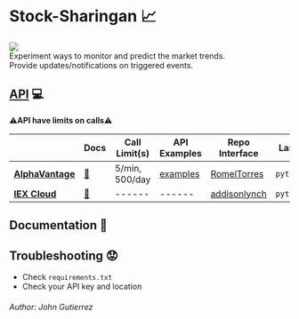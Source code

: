 # Stock-Sharingan :chart_with_upwards_trend: 
![](https://travis-ci.com/XDwightsBeetsX/stock-sharingan.svg?branch=master)  
Experiment ways to monitor and predict the market trends.  
Provide updates/notifications on triggered events.  

## [API](https://en.wikipedia.org/wiki/Application_programming_interface) :computer:  
:warning:**API have limits on calls**:warning:  

|| Docs | Call Limit(s) | API Examples | Repo Interface | Lang | Free |
|------|------|------|------|------|------|------|
|[**AlphaVantage**](https://www.alphavantage.co/)|[:book:](https://www.alphavantage.co/documentation/)|5/min, 500/day|[examples](https://github.com/RomelTorres/av_example/blob/master/Alpha%20vantage%20examples.ipynb)|[RomelTorres](https://github.com/RomelTorres/alpha_vantage)|`python`|:white_check_mark:|
|[**IEX Cloud**](https://iexcloud.io/)|[:book:](https://iexcloud.io/docs/api/)|------|------|[addisonlynch](https://github.com/addisonlynch/iexfinance)|`python`|:white_check_mark:|

## Documentation :book:  


## Troubleshooting :worried:  
 - Check `requirements.txt`  
 - Check your API key and location  

###### Author: John Gutierrez  

